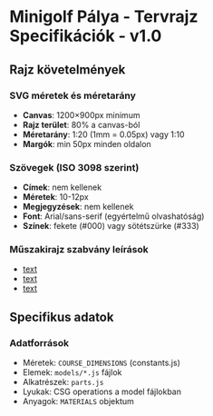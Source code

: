 # Minigolf Pálya - Tervrajz Specifikációk - v1.0

## Rajz követelmények

### SVG méretek és méretarány
- **Canvas**: 1200×900px minimum
- **Rajz terület**: 80% a canvas-ból
- **Méretarány**: 1:20 (1mm = 0.05px) vagy 1:10
- **Margók**: min 50px minden oldalon

### Szövegek (ISO 3098 szerint)
- **Címek**: nem kellenek
- **Méretek**: 10-12px
- **Megjegyzések**: nem kellenek  
- **Font**: Arial/sans-serif (egyértelmű olvashatóság)
- **Színek**: fekete (#000) vagy sötétszürke (#333)

### Műszakirajz szabvány leírások
- [text](https://pressbooks.atlanticoer-relatlantique.ca/lined/chapter/d3-12/)
- [text](https://www.mcgill.ca/engineeringdesign/step-step-design-process/basics-graphics-communication/sectioning-technique)
- [text](https://www.mcgill.ca/engineeringdesign/step-step-design-process/basics-graphics-communication/principles-dimensioning)

## Specifikus adatok

### Adatforrások
- Méretek: `COURSE_DIMENSIONS` (constants.js)
- Elemek: `models/*.js` fájlok
- Alkatrészek: `parts.js`
- Lyukak: CSG operations a model fájlokban
- Anyagok: `MATERIALS` objektum

